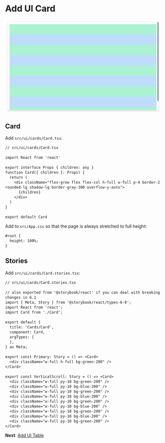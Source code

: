 # Add UI Card

![card.png](imgs/card.png)

## Card

Add `src/ui/cards/Card.tsx`:

```tsx
// src/ui/cards/Card.tsx

import React from 'react'

export interface Props { children: any }
function Card({ children }: Props) {
  return (
    <div className="flex-grow flex flex-col h-full w-full p-4 border-2 rounded-lg shadow-lg border-gray-300 overflow-y-auto">
      {children}
    </div>
  )
}

export default Card
```

Add to `src/App.css` so that the page is always stretched to full height:

```tsx
#root {
  height: 100%;
}
```

## Stories

Add `src/ui/cards/Card.stories.tsx`:

```tsx
// src/ui/cards/Card.stories.tsx

// also exported from '@storybook/react' if you can deal with breaking changes in 6.1
import { Meta, Story } from '@storybook/react/types-6-0';
import React from 'react';
import Card from './Card';

export default {
  title: 'Cards/Card',
  component: Card,
  argTypes: {
  },
} as Meta;

export const Primary: Story = () => <Card>
  <div className="w-full h-full bg-green-200" />
</Card>

export const VerticalScroll: Story = () => <Card>
  <div className="w-full py-10 bg-green-200" />
  <div className="w-full py-10 bg-blue-200" />
  <div className="w-full py-10 bg-green-200" />
  <div className="w-full py-10 bg-blue-200" />
  <div className="w-full py-10 bg-green-200" />
  <div className="w-full py-10 bg-blue-200" />
  <div className="w-full py-10 bg-green-200" />
  <div className="w-full py-10 bg-blue-200" />
  <div className="w-full py-10 bg-green-200" />
</Card>
```

**Next**: [Add UI Table](5.add-ui-table.md)
